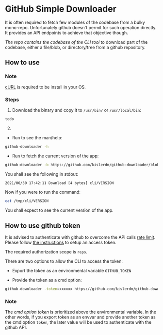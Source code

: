 # GitHub Simple Downloader

It is often required to fetch few modules of the codebase from a bulky mono-repo. Unfortunately github doesn't permit for such operation directly. It provides an API endpoints to achieve that objective though.

*The repo contains the codebase of the CLI tool* to download part of the codebase, either a file/blob, or directory/tree from a github repository.

## How to use

### Note

[cURL](https://curl.se/) is required to be install in your OS.

### Steps

1. Download the binary and copy it to `/usr/bin/` or `/usr/local/bin`:

```bash
todo
```
2.

- Run to see the man/help:

```bash
github-downloader -h
```

- Run to fetch the current version of the app:

```bash
github-downloader -b https://github.com/kislerdm/github-downloader/blob/master/cli/VERSION
```

You shall see the following in stdout:

```bash
2021/06/30 17:42:11 Download [4 bytes] cli/VERSION
```

Now if you were to run the command:

```bash
cat /tmp/cli/VERSION
```

You shall expect to see the current version of the app.

## How to use github token

It is advised to authenticate with github to overcome the API calls [rate limit](https://docs.github.com/en/rest/overview/resources-in-the-rest-api#rate-limiting). Please follow [the instructions](https://docs.github.com/en/github/authenticating-to-github/keeping-your-account-and-data-secure/creating-a-personal-access-token) to setup an access token.

The required authorization scope is `repo`.

There are two options to allow the CLI to access the token:

- Export the token as an environmental variable `GITHUB_TOKEN`

- Provide the token as a cmd option:

```bash
github-downloader -token=xxxxxx https://github.com/kislerdm/github-downloader/blob/master/cli/VERSION
```

### Note

The *cmd option token* is prioritized above the environmental variable. In the other words, if you export token as an envvar and provide another token as the cmd option `token`, the later value will be used to authenticate with the github API.
